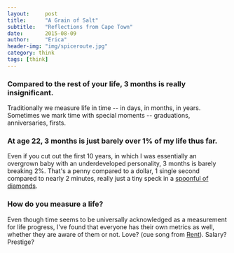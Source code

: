 ```yaml
---
layout:     post
title:      "A Grain of Salt"
subtitle:   "Reflections from Cape Town"
date:       2015-08-09
author:     "Erica"
header-img: "img/spiceroute.jpg"
category: think
tags: [think]
---
```


<h3 class="section-heading">Compared to the rest of your life, 3 months is really insignificant.</h3>

Traditionally we measure life in time -- in days, in months, in years. Sometimes we mark time with special moments -- graduations, anniversaries, firsts.

<h3>At age 22, 3 months is just barely over 1% of my life thus far.</h3>

Even if you cut out the first 10 years, in which I was essentially an overgrown baby with an underdeveloped personality, 3 months is barely breaking 2%. That's a penny compared to a dollar, 1 single second compared to nearly 2 minutes, really just a tiny speck in a <a href="http://waitbutwhy.com/2014/05/life-weeks.html" target="_blank">spoonful of diamonds</a>.

<h3>How do you measure a life?</h3>

Even though time seems to be universally acknowledged as a measurement for life progress, I've found that everyone has their own metrics as well, whether they are aware of them or not. Love? (cue song from <a href="https://www.youtube.com/watch?v=wsj15wPpjLY" target="_blank">Rent</a>). Salary? Prestige?

